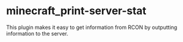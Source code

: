 # minecraft_print-server-stat
This plugin makes it easy to get information from RCON by outputting information to the server.
